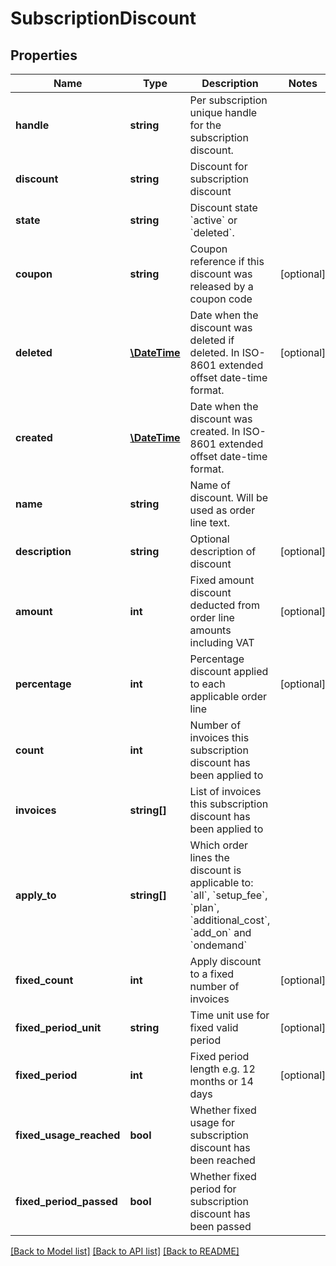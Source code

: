 # SubscriptionDiscount

## Properties
 Name                    | Type                          | Description                                                                                                                                                                         | Notes      
-------------------------|-------------------------------|-------------------------------------------------------------------------------------------------------------------------------------------------------------------------------------|------------
 **handle**              | **string**                    | Per subscription unique handle for the subscription discount.                                                                                                                       | 
 **discount**            | **string**                    | Discount for subscription discount                                                                                                                                                  | 
 **state**               | **string**                    | Discount state &#x60;active&#x60; or &#x60;deleted&#x60;.                                                                                                                           |
 **coupon**              | **string**                    | Coupon reference if this discount was released by a coupon code                                                                                                                     | [optional] 
 **deleted**             | [**\DateTime**](\DateTime.md) | Date when the discount was deleted if deleted. In ISO-8601 extended offset date-time format.                                                                                        | [optional] 
 **created**             | [**\DateTime**](\DateTime.md) | Date when the discount was created. In ISO-8601 extended offset date-time format.                                                                                                   |
 **name**                | **string**                    | Name of discount. Will be used as order line text.                                                                                                                                  |
 **description**         | **string**                    | Optional description of discount                                                                                                                                                    | [optional] 
 **amount**              | **int**                       | Fixed amount discount deducted from order line amounts including VAT                                                                                                                | [optional] 
 **percentage**          | **int**                       | Percentage discount applied to each applicable order line                                                                                                                           | [optional] 
 **count**               | **int**                       | Number of invoices this subscription discount has been applied to                                                                                                                   |
 **invoices**            | **string[]**                  | List of invoices this subscription discount has been applied to                                                                                                                     |
 **apply_to**            | **string[]**                  | Which order lines the discount is applicable to: &#x60;all&#x60;, &#x60;setup_fee&#x60;, &#x60;plan&#x60;, &#x60;additional_cost&#x60;, &#x60;add_on&#x60; and &#x60;ondemand&#x60; |
 **fixed_count**         | **int**                       | Apply discount to a fixed number of invoices                                                                                                                                        | [optional] 
 **fixed_period_unit**   | **string**                    | Time unit use for fixed valid period                                                                                                                                                | [optional] 
 **fixed_period**        | **int**                       | Fixed period length e.g. 12 months or 14 days                                                                                                                                       | [optional] 
 **fixed_usage_reached** | **bool**                      | Whether fixed usage for subscription discount has been reached                                                                                                                      |
 **fixed_period_passed** | **bool**                      | Whether fixed period for subscription discount has been passed                                                                                                                      |

[[Back to Model list]](../../README.md#documentation-for-models) [[Back to API list]](../../README.md#documentation-for-api-endpoints) [[Back to README]](../../README.md)

